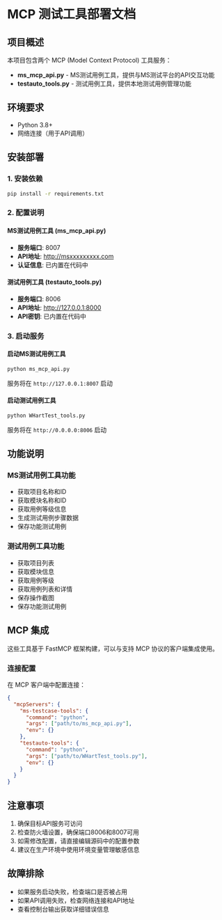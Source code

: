 # MCP 测试工具部署文档

## 项目概述

本项目包含两个 MCP (Model Context Protocol) 工具服务：

- **ms_mcp_api.py** - MS测试用例工具，提供与MS测试平台的API交互功能
- **testauto_tools.py** - 测试用例工具，提供本地测试用例管理功能

## 环境要求

- Python 3.8+
- 网络连接（用于API调用）

## 安装部署

### 1. 安装依赖

```bash
pip install -r requirements.txt
```

### 2. 配置说明

#### MS测试用例工具 (ms_mcp_api.py)

- **服务端口**: 8007
- **API地址**: http://msxxxxxxxxx.com
- **认证信息**: 已内置在代码中

#### 测试用例工具 (testauto_tools.py)

- **服务端口**: 8006
- **API地址**: http://127.0.0.1:8000
- **API密钥**: 已内置在代码中

### 3. 启动服务

#### 启动MS测试用例工具

```bash
python ms_mcp_api.py
```

服务将在 `http://127.0.0.1:8007` 启动

#### 启动测试用例工具

```bash
python WHartTest_tools.py
```

服务将在 `http://0.0.0.0:8006` 启动

## 功能说明

### MS测试用例工具功能

- 获取项目名称和ID
- 获取模块名称和ID
- 获取用例等级信息
- 生成测试用例步骤数据
- 保存功能测试用例

### 测试用例工具功能

- 获取项目列表
- 获取模块信息
- 获取用例等级
- 获取用例列表和详情
- 保存操作截图
- 保存功能测试用例

## MCP 集成

这些工具基于 FastMCP 框架构建，可以与支持 MCP 协议的客户端集成使用。

### 连接配置

在 MCP 客户端中配置连接：

```json
{
  "mcpServers": {
    "ms-testcase-tools": {
      "command": "python",
      "args": ["path/to/ms_mcp_api.py"],
      "env": {}
    },
    "testauto-tools": {
      "command": "python",
      "args": ["path/to/WHartTest_tools.py"],
      "env": {}
    }
  }
}
```

## 注意事项

1. 确保目标API服务可访问
2. 检查防火墙设置，确保端口8006和8007可用
3. 如需修改配置，请直接编辑源码中的配置参数
4. 建议在生产环境中使用环境变量管理敏感信息

## 故障排除

- 如果服务启动失败，检查端口是否被占用
- 如果API调用失败，检查网络连接和API地址
- 查看控制台输出获取详细错误信息